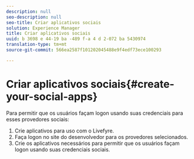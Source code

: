 ```yaml
---
description: null
seo-description: null
seo-title: Criar aplicativos sociais
solution: Experience Manager
title: Criar aplicativos sociais
uuid: b 3698 e 44-19 ba -489 f-a 4 d 2-072 ba 5430974
translation-type: tm+mt
source-git-commit: 566ea2587f101202045488e9f4edf73ece100293

---
```



# Criar aplicativos sociais{#create-your-social-apps}

Para permitir que os usuários façam logon usando suas credenciais para esses provedores sociais:

1. Crie aplicativos para uso com o Livefyre.
1. Faça logon no site do desenvolvedor para os provedores selecionados.
1. Crie os aplicativos necessários para permitir que os usuários façam logon usando suas credenciais sociais.

